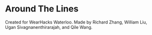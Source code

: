 # Around The Lines

Created for WearHacks Waterloo. Made by Richard Zhang, William Liu, Ugan Sivagnanenthirarajah, and Qile Wang.
